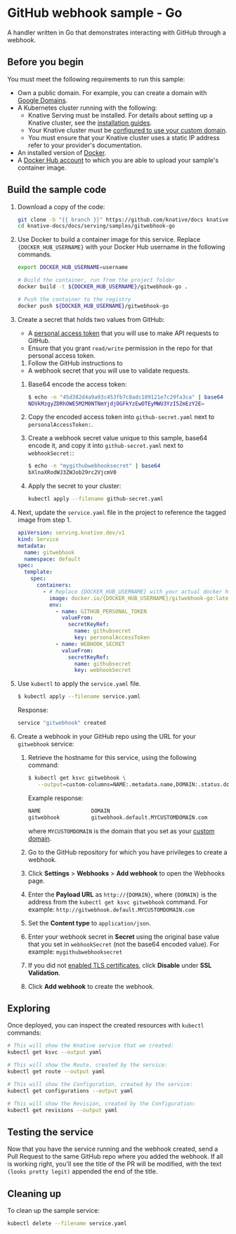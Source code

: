 # GitHub webhook sample - Go

A handler written in Go that demonstrates interacting with GitHub through a
webhook.

## Before you begin

You must meet the following requirements to run this sample:

- Own a public domain. For example, you can create a domain with
  [Google Domains](https://domains.google/).
- A Kubernetes cluster running with the following:
  - Knative Serving must be installed. For details about setting up a Knative
    cluster, see the [installation guides](../../../install/).
  - Your Knative cluster must be
    [configured to use your custom domain](../../using-a-custom-domain.md).
  - You must ensure that your Knative cluster uses a static IP address refer to your provider's documentation.
- An installed version of [Docker](https://www.docker.com).
- A [Docker Hub account](https://hub.docker.com/) to which you are able to
  upload your sample's container image.

## Build the sample code

1. Download a copy of the code:

   ```bash
   git clone -b "{{ branch }}" https://github.com/knative/docs knative-docs
   cd knative-docs/docs/serving/samples/gitwebhook-go
   ```

1. Use Docker to build a container image for this service. Replace
   `{DOCKER_HUB_USERNAME}` with your Docker Hub username in the following
   commands.

   ```bash
   export DOCKER_HUB_USERNAME=username

   # Build the container, run from the project folder
   docker build -t ${DOCKER_HUB_USERNAME}/gitwebhook-go .

   # Push the container to the registry
   docker push ${DOCKER_HUB_USERNAME}/gitwebhook-go
   ```

1. Create a secret that holds two values from GitHub:

   - A
     [personal access token](https://help.github.com/articles/creating-a-personal-access-token-for-the-command-line/)
     that you will use to make API requests to GitHub.
   - Ensure that you grant `read/write` permission in the repo for that personal
     access token.

   1. Follow the GitHub instructions to

   - A webhook secret that you will use to validate requests.

   1. Base64 encode the access token:

      ```bash
      $ echo -n "45d382d4a9a93c453fb7c8adc109121e7c29fa3ca" | base64
      NDVkMzgyZDRhOWE5M2M0NTNmYjdjOGFkYzEwOTEyMWU3YzI5ZmEzY2E=
      ```

   1. Copy the encoded access token into `github-secret.yaml` next to
      `personalAccessToken:`.

   1. Create a webhook secret value unique to this sample, base64 encode it, and
      copy it into `github-secret.yaml` next to `webhookSecret:`:

      ```bash
      $ echo -n "mygithubwebhooksecret" | base64
      bXlnaXRodWJ3ZWJob29rc2VjcmV0
      ```

   1. Apply the secret to your cluster:

      ```bash
      kubectl apply --filename github-secret.yaml
      ```

1. Next, update the `service.yaml` file in the project to reference the tagged
   image from step 1.

   ```yaml
   apiVersion: serving.knative.dev/v1
   kind: Service
   metadata:
     name: gitwebhook
     namespace: default
   spec:
     template:
       spec:
         containers:
           - # Replace {DOCKER_HUB_USERNAME} with your actual docker hub username
             image: docker.io/{DOCKER_HUB_USERNAME}/gitwebhook-go:latest
             env:
               - name: GITHUB_PERSONAL_TOKEN
                 valueFrom:
                   secretKeyRef:
                     name: githubsecret
                     key: personalAccessToken
               - name: WEBHOOK_SECRET
                 valueFrom:
                   secretKeyRef:
                     name: githubsecret
                     key: webhookSecret
   ```

1. Use `kubectl` to apply the `service.yaml` file.

   ```bash
   $ kubectl apply --filename service.yaml
   ```

   Response:

   ```bash
   service "gitwebhook" created
   ```

1. Create a webhook in your GitHub repo using the URL for your `gitwebhook`
   service:

   1. Retrieve the hostname for this service, using the following command:

      ```bash
      $ kubectl get ksvc gitwebhook \
         --output=custom-columns=NAME:.metadata.name,DOMAIN:.status.domain
      ```

      Example response:

      ```bash
      NAME                DOMAIN
      gitwebhook          gitwebhook.default.MYCUSTOMDOMAIN.com
      ```

      where `MYCUSTOMDOMAIN` is the domain that you set as your
      [custom domain](../../using-a-custom-domain.md).

   1. Go to the GitHub repository for which you have privileges to create a
      webhook.

   1. Click **Settings** > **Webhooks** > **Add webhook** to open the Webhooks
      page.

   1. Enter the **Payload URL** as `http://{DOMAIN}`, where `{DOMAIN}` is the
      address from the `kubectl get ksvc gitwebhook` command. For example:
      `http://gitwebhook.default.MYCUSTOMDOMAIN.com`

   1. Set the **Content type** to `application/json`.

   1. Enter your webhook secret in **Secret** using the original base value that
      you set in `webhookSecret` (not the base64 encoded value). For example:
      `mygithubwebhooksecret`

   1. If you did not [enabled TLS certificates](../../using-a-tls-cert.md),
      click **Disable** under **SSL Validation**.

   1. Click **Add webhook** to create the webhook.

## Exploring

Once deployed, you can inspect the created resources with `kubectl` commands:

```bash
# This will show the Knative service that we created:
kubectl get ksvc --output yaml

# This will show the Route, created by the service:
kubectl get route --output yaml

# This will show the Configuration, created by the service:
kubectl get configurations --output yaml

# This will show the Revision, created by the Configuration:
kubectl get revisions --output yaml
```

## Testing the service

Now that you have the service running and the webhook created, send a Pull
Request to the same GitHub repo where you added the webhook. If all is working
right, you'll see the title of the PR will be modified, with the text
`(looks pretty legit)` appended the end of the title.

## Cleaning up

To clean up the sample service:

```bash
kubectl delete --filename service.yaml
```
